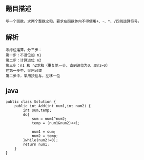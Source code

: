 ## 题目描述

    写一个函数，求两个整数之和，要求在函数体内不得使用+、-、*、/四则运算符号。

## 解析

    考虑位运算，分三步：
    第一步：不进位加 n1
    第二步：计算进位 n2
    第三步：n1 和 n2求和（重复第一步，直到进位为0，即n2=0)
    在第一步中，采用异或
    第二步中，采用按位与，左移一位
    
## java

    public class Solution {  
        public int Add(int num1,int num2) {  
            int sum,temp;  
            do{  
                sum = num1^num2;  
                temp = (num1&num2)<<1;  
                   
                num1 = sum;  
                num2 = temp;  
            }while(num2!=0);  
            return num1;  
        }  
    } 